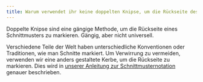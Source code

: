 ```yaml
---
title: Warum verwendet ihr keine doppelten Knipse, um die Rückseite des Schnittes zu markieren?
---
```


Doppelte Knipse sind eine gängige Methode, um die Rückseite eines Schnittmusters zu markieren. Gängig, aber nicht universell.

Verschiedene Teile der Welt haben unterschiedliche Konventionen oder Traditionen, wie man Schnitte markiert. Um Verwirrung zu vermeiden, verwenden wir eine anders gestaltete Kerbe, um die Rückseite zu markieren. Dies wird in [unserer Anleitung zur Schnittmusternotation][1] genauer beschrieben.

[1]: /docs/about/notation/
